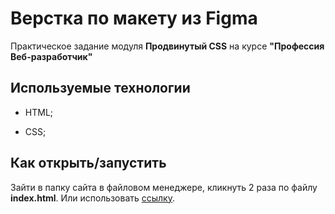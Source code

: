 # Верстка по макету из Figma

Практическое задание модуля **Продвинутый CSS** на курсе **"Профессия Веб-разработчик"**

## Используемые технологии

* HTML;

* CSS;

## Как открыть/запустить

Зайти в папку сайта в файловом менеджере, кликнуть 2 раза по файлу **index.html**.
Или использовать [ссылку](https://dmitriikhan.github.io/task-7.12/).
